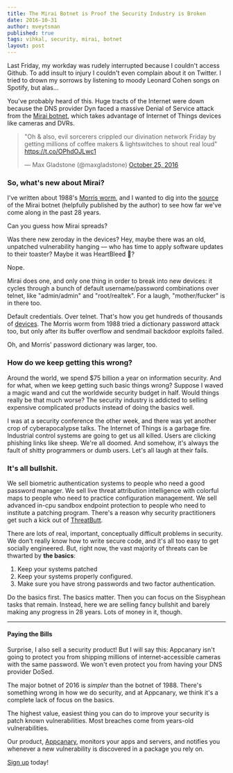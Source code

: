```yaml
---
title: The Mirai Botnet is Proof the Security Industry is Broken
date: 2016-10-31
author: mveytsman
published: true
tags: vihkal, security, mirai, botnet
layout: post
---
```


Last Friday, my workday was rudely interrupted because I couldn't access Github.
To add insult to injury I couldn't even complain about it on Twitter. I tried to
drown my sorrows by listening to moody Leonard Cohen songs on Spotify, but
alas...

You've probably heard of this. Huge tracts of the Internet were down because the DNS provider Dyn 
faced a massive Denial of Service attack from the
[Mirai botnet](https://krebsonsecurity.com/2016/10/hacked-cameras-dvrs-powered-todays-massive-internet-outage/), 
which takes advantage of Internet of Things devices like cameras and DVRs.

<p><blockquote class="twitter-tweet" data-lang="en"><p lang="en" dir="ltr">&quot;Oh &amp; also, evil sorcerers crippled our divination network Friday by getting millions of coffee makers &amp; lightswitches to shout real loud&quot; <a href="https://t.co/OPhdOJLwc1">https://t.co/OPhdOJLwc1</a></p>&mdash; Max Gladstone (@maxgladstone) <a href="https://twitter.com/maxgladstone/status/790890882543288320">October 25, 2016</a></blockquote>
<script async src="//platform.twitter.com/widgets.js" charset="utf-8"></script></p>

### So, what's new about Mirai? 

I've written about
1988's [Morris worm](https://blog.appcanary.com/2016/tale-of-two-worms.html), 
and I wanted to dig into the
[source](https://github.com/jgamblin/Mirai-Source-Code) of the Mirai botnet
(helpfully published by the author) to see how far we've come along in the past
28 years.

Can you guess how Mirai spreads? 

Was there new zeroday in the devices? Hey, maybe there was an old, unpatched
vulnerability hanging &mdash; who has time to apply software updates to their toaster? 
Maybe it was HeartBleed 👻?

Nope.

Mirai does one, and only one thing in order to break into new devices: it cycles through a bunch of default
username/password combinations over telnet, like "admin/admin" and "root/realtek". For a
laugh, "mother/fucker" is in there too.

Default credentials. Over telnet. That's how you get hundreds of thousands of
[devices](http://dyn.com/blog/dyn-analysis-summary-of-friday-october-21-attack/).
The Morris worm from 1988 tried a dictionary password attack too, but only after
its buffer overflow and sendmail backdoor exploits failed. 

Oh, and Morris' password dictionary was larger, too.

### How do we keep getting this wrong?

Around the world, we spend $75 billion a year on information security.
And for what, when we keep getting such basic things wrong? Suppose I waved a
magic wand and cut the worldwide security budget in half. Would things really be
that much worse? The security industry is addicted to selling expensive
complicated products instead of doing the basics well. 

I was at a security conference the other week, and there was yet another crop of
cyberapocalypse talks. The Internet of Things is a garbage fire. Industrial control
systems are going to get us all killed. Users are clicking phishing links like
sheep. We're all doomed. And somehow, it's always the fault of shitty
programmers or dumb users. Let's all laugh at their fails.

### It's all bullshit. 

We sell biometric authentication systems to people who need a good password
manager. We sell live threat attribution intelligence with colorful maps to
people who need to practice configuration management. We sell advanced
in-cpu sandbox endpoint protection to people who need to institute a patching program.
There's a reason why security practitioners get such a kick out of
[ThreatButt](https://threatbutt.com/).

There are lots of real, important, conceptually difficult problems in
security. We don't really know how to write secure code, and it's all too
easy to get socially engineered. But, right now, the vast majority of threats can be thwarted by <b>the basics</b>:

1. Keep your systems patched
2. Keep your systems properly configured.
3. Make sure you have strong passwords and two factor authentication.

Do the basics first. The basics matter. Then you can focus on the Sisyphean
tasks that remain. Instead, here we are selling fancy bullshit and barely making
any progress in 28 years. Lots of money in it, though.

---

#### Paying the Bills

Surprise, I also sell a security product! But I will say this: Appcanary
isn't going to protect you from shipping millions of internet-accessible
cameras with the same password. We won't even protect you from having your DNS
provider DoSed.

The major botnet of 2016 is *simpler* than the botnet of 1988. There's something
wrong in how we do security, and at Appcanary, we think it's a complete lack of
focus on the basics. 

The highest value, easiest thing you can do to improve your security is patch
known vulnerabilities. Most breaches come from years-old vulnerabilities. 

Our product,
[Appcanary](https://appcanary.com/?utm_source=blog&utm_medium=web&utm_campaign=broken),
monitors your apps and servers, and notifies you whenever a new vulnerability is
discovered in a package you rely on.

[Sign up](https://appcanary.com/sign_up?utm_source=blog&utm_medium=web&utm_campaign=broken) today!
